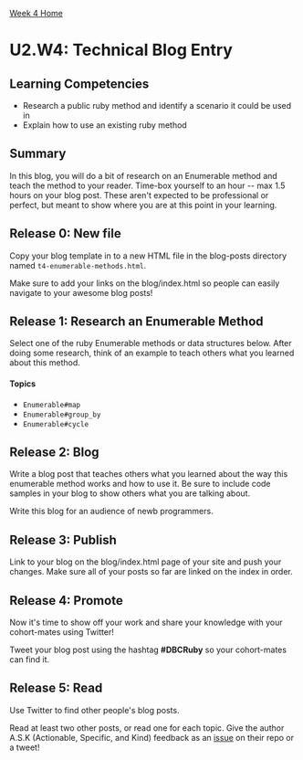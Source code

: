 [Week 4 Home](./)

# U2.W4: Technical Blog Entry

## Learning Competencies
- Research a public ruby method and identify a scenario it could be used in
- Explain how to use an existing ruby method

## Summary
In this blog, you will do a bit of research on an Enumerable method and teach the method to your reader. Time-box yourself to an hour -- max 1.5 hours on your blog post. These aren't expected to be professional or perfect, but meant to show where you are at this point in your learning.

## Release 0: New file
Copy your blog template in to a new HTML file in the blog-posts directory named `t4-enumerable-methods.html`.

Make sure to add your links on the blog/index.html so people can easily navigate to your awesome blog posts!

## Release 1: Research an Enumerable Method

Select one of the ruby Enumerable methods or data structures below. After doing some research, think of an example to teach others what you learned about this method.

#### Topics
- `Enumerable#map`
- `Enumerable#group_by`
- `Enumerable#cycle`

## Release 2: Blog
Write a blog post that teaches others what you learned about the way this enumerable method works and how to use it. Be sure to include code samples in your blog to show others what you are talking about.

Write this blog for an audience of newb programmers.

## Release 3: Publish
Link to your blog on the blog/index.html page of your site and push your changes. Make sure all of your posts so far are linked on the index in order.

## Release 4: Promote
Now it's time to show off your work and share your knowledge with your cohort-mates using Twitter!

Tweet your blog post using the hashtag **#DBCRuby** so your cohort-mates can find it.

## Release 5: Read
Use Twitter to find other people's blog posts.

Read at least two other posts, or read one for each topic. Give the author A.S.K (Actionable, Specific, and Kind) feedback as an [issue](https://github.com/Devbootcamp/phase-0-handbook/blob/master/coding-references/review.md) on their repo or a tweet!
